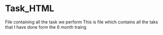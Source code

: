 # Task_HTML
File containing all the task we perform 
This is file which contains all the taks that I have done form the 6 month traing 
